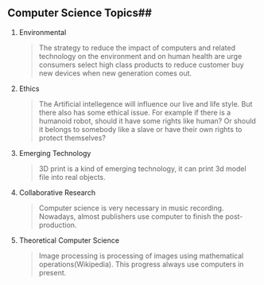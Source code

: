 ## Computer Science Topics##

1. Environmental

   > The strategy to reduce the impact of computers and related technology on the environment and on human health are urge consumers select high class products to reduce customer buy new devices when new generation comes out.

2. Ethics

   > The Artificial intellegence will influence our live and life style. But there also has some ethical issue. For example if there is a humanoid robot, should it have some rights like human? Or should it belongs to somebody like a slave or have their own rights to protect themselves?

3. Emerging Technology

   > 3D print is a kind of emerging technology, it can print 3d model file into real objects. 

4. Collaborative Research

   > Computer science is very necessary in music recording. Nowadays, almost publishers use computer to finish the post-production.

5. Theoretical Computer Science

   > Image processing is processing of images using mathematical operations(Wikipedia). This progress always use computers in present.